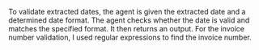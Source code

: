 To validate extracted dates, the agent is given the extracted date and a determined date format. The agent checks whether the date is valid and 
matches the specified format. It then returns an output. For the invoice number validation, I used regular expressions to find the invoice number.
